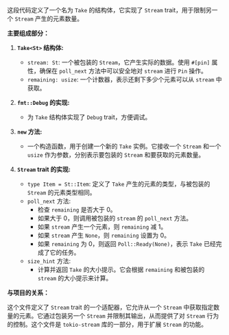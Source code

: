 这段代码定义了一个名为 `Take` 的结构体，它实现了 `Stream` trait，用于限制另一个 `Stream` 产生的元素数量。

**主要组成部分：**

1.  **`Take<St>` 结构体:**
    *   `stream: St`:  一个被包装的 `Stream`，它产生实际的数据。使用 `#[pin]` 属性，确保在 `poll_next` 方法中可以安全地对 `stream` 进行 `Pin` 操作。
    *   `remaining: usize`:  一个计数器，表示还剩下多少个元素可以从 `stream` 中获取。

2.  **`fmt::Debug` 的实现:**
    *   为 `Take` 结构体实现了 `Debug` trait，方便调试。

3.  **`new` 方法:**
    *   一个构造函数，用于创建一个新的 `Take` 实例。它接收一个 `Stream` 和一个 `usize` 作为参数，分别表示要包装的 `Stream` 和要获取的元素数量。

4.  **`Stream` trait 的实现:**
    *   `type Item = St::Item`:  定义了 `Take` 产生的元素的类型，与被包装的 `Stream` 的元素类型相同。
    *   `poll_next` 方法:
        *   检查 `remaining` 是否大于 0。
        *   如果大于 0，则调用被包装的 `stream` 的 `poll_next` 方法。
        *   如果 `stream` 产生一个元素，则 `remaining` 减 1。
        *   如果 `stream` 产生 `None`，则 `remaining` 设置为 0。
        *   如果 `remaining` 为 0，则返回 `Poll::Ready(None)`，表示 `Take` 已经完成了它的任务。
    *   `size_hint` 方法:
        *   计算并返回 `Take` 的大小提示。它会根据 `remaining` 和被包装的 `stream` 的大小提示来计算。

**与项目的关系：**

这个文件定义了 `Stream` trait 的一个适配器，它允许从一个 `Stream` 中获取指定数量的元素。它通过包装另一个 `Stream` 并限制其输出，从而提供了对 `Stream` 行为的控制。这个文件是 `tokio-stream` 库的一部分，用于扩展 `Stream` 的功能。
